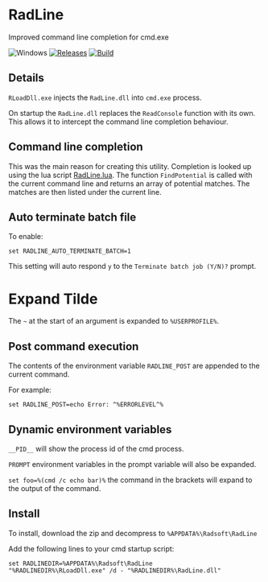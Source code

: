 RadLine
=======

Improved command line completion for cmd.exe

![Windows](https://img.shields.io/badge/platform-Windows-blue.svg)
[![Releases](https://img.shields.io/github/release/RadAd/RadLine.svg)](https://github.com/RadAd/RadLine/releases/latest)
[![Build](https://img.shields.io/appveyor/ci/RadAd/RadLine.svg)](https://ci.appveyor.com/project/RadAd/RadLine)

Details
-------

`RLoadDll.exe` injects the `RadLine.dll` into `cmd.exe` process.

On startup the `RadLine.dll` replaces the `ReadConsole` function with its own. This allows it to intercept the command line completion behaviour.

Command line completion
-----------------------

This was the main reason for creating this utility. Completion is looked up using the lua script [RadLine.lua](RadLine.lua).
The function `FindPotential` is called with the current command line and returns an array of potential matches.
The matches are then listed under the current line.

Auto terminate batch file
-------------------------

To enable:

```
set RADLINE_AUTO_TERMINATE_BATCH=1
```

This setting will auto respond `y` to the `Terminate batch job (Y/N)?` prompt.

Expand Tilde
============

The `~` at the start of an argument is expanded to `%USERPROFILE%`.

Post command execution
----------------------

The contents of the environment variable `RADLINE_POST` are appended to the current command.

For example:
```
set RADLINE_POST=echo Error: ^%ERRORLEVEL^%
```

Dynamic environment variables
-----------------------------

`__PID__` will show the process id of the cmd process.

`PROMPT` environment variables in the prompt variable will also be expanded.

`set foo=%(cmd /c echo bar)%` the command in the brackets will expand to the output of the command.

Install
-------

To install, download the zip and decompress to `%APPDATA%\Radsoft\RadLine`

Add the following lines to your cmd startup script:
```
set RADLINEDIR=%APPDATA%\Radsoft\RadLine
"%RADLINEDIR%\RLoadDll.exe" /d - "%RADLINEDIR%\RadLine.dll"
```

